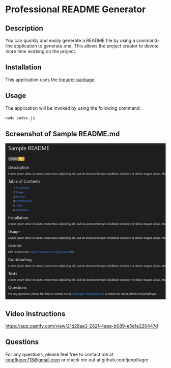 # Professional README Generator

## Description

You can quickly and easily generate a README file by using a command-line application to generate one. This allows the project creator to devote more time working on the project.

## Installation

This application uses the [Inquirer package](https://www.npmjs.com/package/inquirer/v/8.2.4).

## Usage

The application will be invoked by using the following command:

```bash
node index.js
```

## Screenshot of Sample README.md

![A readme is generated with a title, description, table of contents, and more](./assets/images/sample-readme-screenshot.png)

## Video Instructions

https://app.castify.com/view/21d28aa3-282f-4aee-b089-e5e1e226447d

## Questions
For any questions, please feel free to contact me at jonpfluger718@gmail.com or check me out at github.com/jonpfluger .
